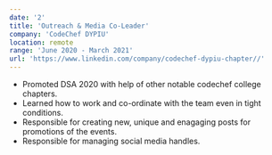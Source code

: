 ```yaml
---
date: '2'
title: 'Outreach & Media Co-Leader'
company: 'CodeChef DYPIU'
location: remote
range: 'June 2020 - March 2021'
url: 'https://www.linkedin.com/company/codechef-dypiu-chapter//'
---
```


- Promoted DSA 2020 with help of other notable codechef college chapters.
- Learned how to work and co-ordinate with the team even in tight conditions.
- Responsible for creating new, unique and enagaging posts for promotions of the events.
- Responsible for managing social media handles.
